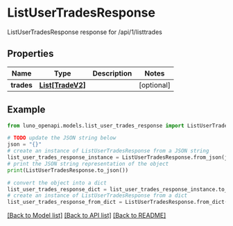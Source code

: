 # ListUserTradesResponse

ListUserTradesResponse response for /api/1/listtrades

## Properties

Name | Type | Description | Notes
------------ | ------------- | ------------- | -------------
**trades** | [**List[TradeV2]**](TradeV2.md) |  | [optional] 

## Example

```python
from luno_openapi.models.list_user_trades_response import ListUserTradesResponse

# TODO update the JSON string below
json = "{}"
# create an instance of ListUserTradesResponse from a JSON string
list_user_trades_response_instance = ListUserTradesResponse.from_json(json)
# print the JSON string representation of the object
print(ListUserTradesResponse.to_json())

# convert the object into a dict
list_user_trades_response_dict = list_user_trades_response_instance.to_dict()
# create an instance of ListUserTradesResponse from a dict
list_user_trades_response_from_dict = ListUserTradesResponse.from_dict(list_user_trades_response_dict)
```
[[Back to Model list]](../README.md#documentation-for-models) [[Back to API list]](../README.md#documentation-for-api-endpoints) [[Back to README]](../README.md)


